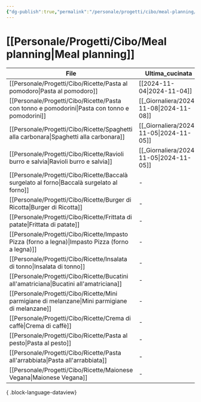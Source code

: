 ```yaml
---
{"dg-publish":true,"permalink":"/personale/progetti/cibo/meal-planning/"}
---
```


# [[Personale/Progetti/Cibo/Meal planning\|Meal planning]]

| File                                                                                                | Ultima_cucinata                            |
| --------------------------------------------------------------------------------------------------- | ------------------------------------------ |
| [[Personale/Progetti/Cibo/Ricette/Pasta al pomodoro\|Pasta al pomodoro]]                         | [[2024-11-04\|2024-11-04]]                 |
| [[Personale/Progetti/Cibo/Ricette/Pasta con tonno e pomodorini\|Pasta con tonno e pomodorini]]   | [[_Giornaliera/2024-11-08\|2024-11-08]] |
| [[Personale/Progetti/Cibo/Ricette/Spaghetti alla carbonara\|Spaghetti alla carbonara]]           | [[_Giornaliera/2024-11-05\|2024-11-05]] |
| [[Personale/Progetti/Cibo/Ricette/Ravioli burro e salvia\|Ravioli burro e salvia]]               | [[_Giornaliera/2024-11-05\|2024-11-05]] |
| [[Personale/Progetti/Cibo/Ricette/Baccalà surgelato al forno\|Baccalà surgelato al forno]]       | \-                                         |
| [[Personale/Progetti/Cibo/Ricette/Burger di Ricotta\|Burger di Ricotta]]                         | \-                                         |
| [[Personale/Progetti/Cibo/Ricette/Frittata di patate\|Frittata di patate]]                       | \-                                         |
| [[Personale/Progetti/Cibo/Ricette/Impasto Pizza (forno a legna)\|Impasto Pizza (forno a legna)]] | \-                                         |
| [[Personale/Progetti/Cibo/Ricette/Insalata di tonno\|Insalata di tonno]]                         | \-                                         |
| [[Personale/Progetti/Cibo/Ricette/Bucatini all'amatriciana\|Bucatini all'amatriciana]]           | \-                                         |
| [[Personale/Progetti/Cibo/Ricette/Mini parmigiane di melanzane\|Mini parmigiane di melanzane]]   | \-                                         |
| [[Personale/Progetti/Cibo/Ricette/Crema di caffè\|Crema di caffè]]                               | \-                                         |
| [[Personale/Progetti/Cibo/Ricette/Pasta al pesto\|Pasta al pesto]]                               | \-                                         |
| [[Personale/Progetti/Cibo/Ricette/Pasta all'arrabbiata\|Pasta all'arrabbiata]]                   | \-                                         |
| [[Personale/Progetti/Cibo/Ricette/Maionese Vegana\|Maionese Vegana]]                             | \-                                         |

{ .block-language-dataview}
